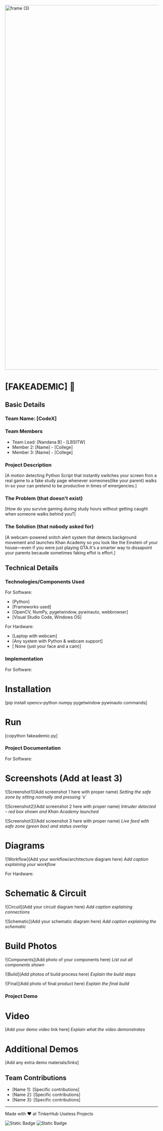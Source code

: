 <img width="3188" height="1202" alt="frame (3)" src="https://github.com/user-attachments/assets/517ad8e9-ad22-457d-9538-a9e62d137cd7" />


# [FAKEADEMIC] 🎯


## Basic Details
### Team Name: [CodeX]


### Team Members
- Team Lead: [Nandana B] - [LBSITW]
- Member 2: [Name] - [College]
- Member 3: [Name] - [College]

### Project Description
[A motion detecting Python Script that instantly switches your screen fron a real game to a fake study page whenever someones(like your parent) walks in-so your can pretend to be productive in times of emergencies.]

### The Problem (that doesn't exist)
[How do you survive gaming during study hours without getting caught when someone walks behind you?]

### The Solution (that nobody asked for)
[A webcam-powered snitch alert system that detects background movement and launches Khan Academy so you look like the Einstein of your house—even if you were just playing GTA.It's a smarter way to dissapoint your parents becaude sometimes faking effot is effort.]

## Technical Details
### Technologies/Components Used
For Software:
- [Python]
- [Frameworks used]
- [OpenCV, NumPy, pygetwindow, pywinauto, webbrowser]
- [Visual Studio Code, Windows OS]

For Hardware:
- [Laptop with webcam]
- [Any system with Python & webcam support]
- [ None (just your face and a cam)]

### Implementation
For Software:
# Installation
[pip install opencv-python numpy pygetwindow pywinauto
commands]

# Run
[copython fakeademic.py]

### Project Documentation
For Software:

# Screenshots (Add at least 3)
![Screenshot1](Add screenshot 1 here with proper name)
*Setting the safe zone by sitting normally and pressing ‘s’*

![Screenshot2](Add screenshot 2 here with proper name)
*Intruder detected – red box shown and Khan Academy launched*

![Screenshot3](Add screenshot 3 here with proper name)
*Live feed with safe zone (green box) and status overlay*

# Diagrams
![Workflow](Add your workflow/architecture diagram here)
*Add caption explaining your workflow*

For Hardware:

# Schematic & Circuit
![Circuit](Add your circuit diagram here)
*Add caption explaining connections*

![Schematic](Add your schematic diagram here)
*Add caption explaining the schematic*

# Build Photos
![Components](Add photo of your components here)
*List out all components shown*

![Build](Add photos of build process here)
*Explain the build steps*

![Final](Add photo of final product here)
*Explain the final build*

### Project Demo
# Video
[Add your demo video link here]
*Explain what the video demonstrates*

# Additional Demos
[Add any extra demo materials/links]

## Team Contributions
- [Name 1]: [Specific contributions]
- [Name 2]: [Specific contributions]
- [Name 3]: [Specific contributions]

---
Made with ❤️ at TinkerHub Useless Projects 

![Static Badge](https://img.shields.io/badge/TinkerHub-24?color=%23000000&link=https%3A%2F%2Fwww.tinkerhub.org%2F)
![Static Badge](https://img.shields.io/badge/UselessProjects--25-25?link=https%3A%2F%2Fwww.tinkerhub.org%2Fevents%2FQ2Q1TQKX6Q%2FUseless%2520Projects)



